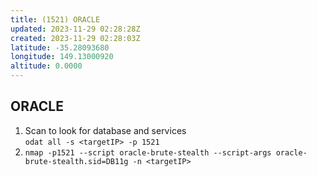 ```yaml
---
title: (1521) ORACLE
updated: 2023-11-29 02:28:28Z
created: 2023-11-29 02:28:03Z
latitude: -35.28093680
longitude: 149.13000920
altitude: 0.0000
---
```


## ORACLE

1.  Scan to look for database and services  
    `odat all -s <targetIP> -p 1521`
2.  `nmap -p1521 --script oracle-brute-stealth --script-args oracle-brute-stealth.sid=DB11g -n <targetIP>`